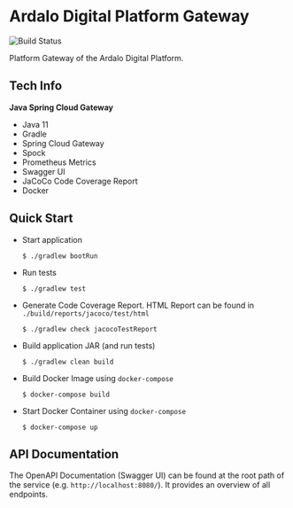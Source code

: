 # Ardalo Digital Platform Gateway
![Build Status](https://github.com/ardalo/platform-gateway/workflows/Build/badge.svg)

Platform Gateway of the Ardalo Digital Platform.

## Tech Info
__Java Spring Cloud Gateway__
* Java 11
* Gradle
* Spring Cloud Gateway
* Spock
* Prometheus Metrics
* Swagger UI
* JaCoCo Code Coverage Report
* Docker

## Quick Start
* Start application
    ```console
    $ ./gradlew bootRun
    ```
* Run tests
    ```console
    $ ./gradlew test
    ```
* Generate Code Coverage Report. HTML Report can be found in `./build/reports/jacoco/test/html`
    ```console
    $ ./gradlew check jacocoTestReport
    ```
* Build application JAR (and run tests)
    ```console
    $ ./gradlew clean build
    ```
* Build Docker Image using `docker-compose`
    ```console
    $ docker-compose build
    ```
* Start Docker Container using `docker-compose`
    ```console
    $ docker-compose up
    ```

## API Documentation
The OpenAPI Documentation (Swagger UI) can be found at the root path of the service (e.g. `http://localhost:8080/`).
It provides an overview of all endpoints.
